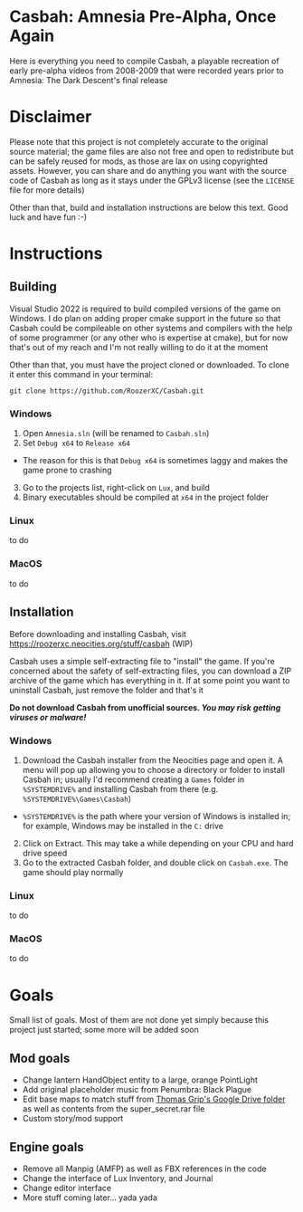 # Casbah: Amnesia Pre-Alpha, Once Again
Here is everything you need to compile Casbah, a playable recreation of early pre-alpha videos from 2008-2009 that were recorded years prior to Amnesia: The Dark Descent's final release

# Disclaimer
Please note that this project is not completely accurate to the original source material; the game files are also not free and open to redistribute but can be safely reused for mods, as those are lax on using copyrighted assets. However, you can share and do anything you want with the source code of Casbah as long as it stays under the GPLv3 license (see the `LICENSE` file for more details)

Other than that, build and installation instructions are below this text. Good luck and have fun :-)

# Instructions
## Building
Visual Studio 2022 is required to build compiled versions of the game on Windows. I do plan on adding proper cmake support in the future so that Casbah could be compileable on other systems and compilers with the help of some programmer (or any other who is expertise at cmake), but for now that's out of my reach and I'm not really willing to do it at the moment

Other than that, you must have the project cloned or downloaded. To clone it enter this command in your terminal:
```
git clone https://github.com/RoozerXC/Casbah.git
```

### Windows
1. Open `Amnesia.sln` (will be renamed to `Casbah.sln`)
2. Set `Debug x64` to `Release x64`
- The reason for this is that `Debug x64` is sometimes laggy and makes the game prone to crashing
3. Go to the projects list, right-click on `Lux`, and build
4. Binary executables should be compiled at `x64` in the project folder

### Linux
to do

### MacOS
to do

## Installation
Before downloading and installing Casbah, visit https://roozerxc.neocities.org/stuff/casbah (WIP)

Casbah uses a simple self-extracting file to "install" the game. If you're concerned about the safety of self-extracting files, you can download a ZIP archive of the game which has everything in it. If at some point you want to uninstall Casbah, just remove the folder and that's it

**Do not download Casbah from unofficial sources. _You may risk getting viruses or malware!_**

### Windows
1. Download the Casbah installer from the Neocities page and open it. A menu will pop up allowing you to choose a directory or folder to install Casbah in; usually I'd recommend creating a `Games` folder in `%SYSTEMDRIVE%` and installing Casbah from there (e.g. `%SYSTEMDRIVE%\Games\Casbah`)
- `%SYSTEMDRIVE%` is the path where your version of Windows is installed in; for example, Windows may be installed in the `C:` drive
2. Click on Extract. This may take a while depending on your CPU and hard drive speed
3. Go to the extracted Casbah folder, and double click on `Casbah.exe`. The game should play normally

### Linux
to do

### MacOS
to do

# Goals
Small list of goals. Most of them are not done yet simply because this project just started; some more will be added soon

## Mod goals
- Change lantern HandObject entity to a large, orange PointLight
- Add original placeholder music from Penumbra: Black Plague
- Edit base maps to match stuff from [Thomas Grip's Google Drive folder](https://drive.google.com/drive/folders/0B46VxpjfO5WCd0g1a2FtT2psdWc) as well as contents from the super_secret.rar file
- Custom story/mod support

## Engine goals
- Remove all Manpig (AMFP) as well as FBX references in the code
- Change the interface of Lux Inventory, and Journal
- Change editor interface
- More stuff coming later... yada yada
